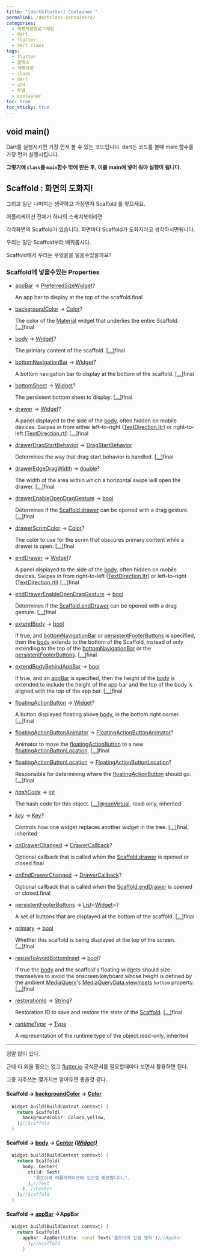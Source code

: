 ```yaml
---
title: "[dart&flutter] Container "
permalink: /dartclass-container2/
categories: 
  - 객체지향프로그래밍
  - dart
  - flutter
  - dart class
tags: 
  - flutter
  - 클래스
  - 객체지향
  - class
  - dart
  - 강의
  - 문법
  - container
toc: true
toc_sticky: true
---
```


## void main()

Dart를 실행시키면 가장 먼저 볼 수 있는 코드입니다. dart는 코드를 볼때 main 함수를 가장 먼저 실행시킵니다.

**그렇기에 `class`를 `main`함수 밖에 만든 후, 이를 main에 넣어 줘야 실행이 됩니다.**



## Scaffold : 화면의 도화지!

그리고 일단 나머지는 생략하고 가장먼저 Scaffold 를 찾으세요.

어플리케이션 전체가 하나의 스케치북이라면

각각화면의 Scaffold가 있습니다. 화면마다 Scaffold가 도화지라고 생각하시면됩니다.

우리는 일단 Scaffold부터 배워봅시다.

Scaffold에서 우리는 무엇을을 넣을수있을까요?



### Scaffold에 넣을수있는 Properties

- [appBar](https://api.flutter.dev/flutter/material/Scaffold/appBar.html) → [PreferredSizeWidget](https://api.flutter.dev/flutter/widgets/PreferredSizeWidget-class.html)?

  An app bar to display at the top of the scaffold.final

- [backgroundColor](https://api.flutter.dev/flutter/material/Scaffold/backgroundColor.html) → [Color](https://api.flutter.dev/flutter/dart-ui/Color-class.html)?

  The color of the [Material](https://api.flutter.dev/flutter/material/Material-class.html) widget that underlies the entire Scaffold. [[...\]](https://api.flutter.dev/flutter/material/Scaffold/backgroundColor.html)final

- [body](https://api.flutter.dev/flutter/material/Scaffold/body.html) → [Widget](https://api.flutter.dev/flutter/widgets/Widget-class.html)?

  The primary content of the scaffold. [[...\]](https://api.flutter.dev/flutter/material/Scaffold/body.html)final

- [bottomNavigationBar](https://api.flutter.dev/flutter/material/Scaffold/bottomNavigationBar.html) → [Widget](https://api.flutter.dev/flutter/widgets/Widget-class.html)?

  A bottom navigation bar to display at the bottom of the scaffold. [[...\]](https://api.flutter.dev/flutter/material/Scaffold/bottomNavigationBar.html)final

- [bottomSheet](https://api.flutter.dev/flutter/material/Scaffold/bottomSheet.html) → [Widget](https://api.flutter.dev/flutter/widgets/Widget-class.html)?

  The persistent bottom sheet to display. [[...\]](https://api.flutter.dev/flutter/material/Scaffold/bottomSheet.html)final

- [drawer](https://api.flutter.dev/flutter/material/Scaffold/drawer.html) → [Widget](https://api.flutter.dev/flutter/widgets/Widget-class.html)?

  A panel displayed to the side of the [body](https://api.flutter.dev/flutter/material/Scaffold/body.html), often hidden on mobile devices. Swipes in from either left-to-right ([TextDirection.ltr](https://api.flutter.dev/flutter/dart-ui/TextDirection-class.html)) or right-to-left ([TextDirection.rtl](https://api.flutter.dev/flutter/dart-ui/TextDirection-class.html)) [[...\]](https://api.flutter.dev/flutter/material/Scaffold/drawer.html)final

- [drawerDragStartBehavior](https://api.flutter.dev/flutter/material/Scaffold/drawerDragStartBehavior.html) → [DragStartBehavior](https://api.flutter.dev/flutter/gestures/DragStartBehavior-class.html)

  Determines the way that drag start behavior is handled. [[...\]](https://api.flutter.dev/flutter/material/Scaffold/drawerDragStartBehavior.html)final

- [drawerEdgeDragWidth](https://api.flutter.dev/flutter/material/Scaffold/drawerEdgeDragWidth.html) → [double](https://api.flutter.dev/flutter/dart-core/double-class.html)?

  The width of the area within which a horizontal swipe will open the drawer. [[...\]](https://api.flutter.dev/flutter/material/Scaffold/drawerEdgeDragWidth.html)final

- [drawerEnableOpenDragGesture](https://api.flutter.dev/flutter/material/Scaffold/drawerEnableOpenDragGesture.html) → [bool](https://api.flutter.dev/flutter/dart-core/bool-class.html)

  Determines if the [Scaffold.drawer](https://api.flutter.dev/flutter/material/Scaffold/drawer.html) can be opened with a drag gesture. [[...\]](https://api.flutter.dev/flutter/material/Scaffold/drawerEnableOpenDragGesture.html)final

- [drawerScrimColor](https://api.flutter.dev/flutter/material/Scaffold/drawerScrimColor.html) → [Color](https://api.flutter.dev/flutter/dart-ui/Color-class.html)?

  The color to use for the scrim that obscures primary content while a drawer is open. [[...\]](https://api.flutter.dev/flutter/material/Scaffold/drawerScrimColor.html)final

- [endDrawer](https://api.flutter.dev/flutter/material/Scaffold/endDrawer.html) → [Widget](https://api.flutter.dev/flutter/widgets/Widget-class.html)?

  A panel displayed to the side of the [body](https://api.flutter.dev/flutter/material/Scaffold/body.html), often hidden on mobile devices. Swipes in from right-to-left ([TextDirection.ltr](https://api.flutter.dev/flutter/dart-ui/TextDirection-class.html)) or left-to-right ([TextDirection.rtl](https://api.flutter.dev/flutter/dart-ui/TextDirection-class.html)) [[...\]](https://api.flutter.dev/flutter/material/Scaffold/endDrawer.html)final

- [endDrawerEnableOpenDragGesture](https://api.flutter.dev/flutter/material/Scaffold/endDrawerEnableOpenDragGesture.html) → [bool](https://api.flutter.dev/flutter/dart-core/bool-class.html)

  Determines if the [Scaffold.endDrawer](https://api.flutter.dev/flutter/material/Scaffold/endDrawer.html) can be opened with a drag gesture. [[...\]](https://api.flutter.dev/flutter/material/Scaffold/endDrawerEnableOpenDragGesture.html)final

- [extendBody](https://api.flutter.dev/flutter/material/Scaffold/extendBody.html) → [bool](https://api.flutter.dev/flutter/dart-core/bool-class.html)

  If true, and [bottomNavigationBar](https://api.flutter.dev/flutter/material/Scaffold/bottomNavigationBar.html) or [persistentFooterButtons](https://api.flutter.dev/flutter/material/Scaffold/persistentFooterButtons.html) is specified, then the [body](https://api.flutter.dev/flutter/material/Scaffold/body.html) extends to the bottom of the Scaffold, instead of only extending to the top of the [bottomNavigationBar](https://api.flutter.dev/flutter/material/Scaffold/bottomNavigationBar.html) or the [persistentFooterButtons](https://api.flutter.dev/flutter/material/Scaffold/persistentFooterButtons.html). [[...\]](https://api.flutter.dev/flutter/material/Scaffold/extendBody.html)final

- [extendBodyBehindAppBar](https://api.flutter.dev/flutter/material/Scaffold/extendBodyBehindAppBar.html) → [bool](https://api.flutter.dev/flutter/dart-core/bool-class.html)

  If true, and an [appBar](https://api.flutter.dev/flutter/material/Scaffold/appBar.html) is specified, then the height of the [body](https://api.flutter.dev/flutter/material/Scaffold/body.html) is extended to include the height of the app bar and the top of the body is aligned with the top of the app bar. [[...\]](https://api.flutter.dev/flutter/material/Scaffold/extendBodyBehindAppBar.html)final

- [floatingActionButton](https://api.flutter.dev/flutter/material/Scaffold/floatingActionButton.html) → [Widget](https://api.flutter.dev/flutter/widgets/Widget-class.html)?

  A button displayed floating above [body](https://api.flutter.dev/flutter/material/Scaffold/body.html), in the bottom right corner. [[...\]](https://api.flutter.dev/flutter/material/Scaffold/floatingActionButton.html)final

- [floatingActionButtonAnimator](https://api.flutter.dev/flutter/material/Scaffold/floatingActionButtonAnimator.html) → [FloatingActionButtonAnimator](https://api.flutter.dev/flutter/material/FloatingActionButtonAnimator-class.html)?

  Animator to move the [floatingActionButton](https://api.flutter.dev/flutter/material/Scaffold/floatingActionButton.html) to a new [floatingActionButtonLocation](https://api.flutter.dev/flutter/material/Scaffold/floatingActionButtonLocation.html). [[...\]](https://api.flutter.dev/flutter/material/Scaffold/floatingActionButtonAnimator.html)final

- [floatingActionButtonLocation](https://api.flutter.dev/flutter/material/Scaffold/floatingActionButtonLocation.html) → [FloatingActionButtonLocation](https://api.flutter.dev/flutter/material/FloatingActionButtonLocation-class.html)?

  Responsible for determining where the [floatingActionButton](https://api.flutter.dev/flutter/material/Scaffold/floatingActionButton.html) should go. [[...\]](https://api.flutter.dev/flutter/material/Scaffold/floatingActionButtonLocation.html)final

- *[hashCode](https://api.flutter.dev/flutter/widgets/Widget/hashCode.html)* → [int](https://api.flutter.dev/flutter/dart-core/int-class.html)

  The hash code for this object. [[...\]](https://api.flutter.dev/flutter/widgets/Widget/hashCode.html)@[nonVirtual](https://api.flutter.dev/flutter/meta/nonVirtual-constant.html), read-only, inherited

- *[key](https://api.flutter.dev/flutter/widgets/Widget/key.html)* → [Key](https://api.flutter.dev/flutter/foundation/Key-class.html)?

  Controls how one widget replaces another widget in the tree. [[...\]](https://api.flutter.dev/flutter/widgets/Widget/key.html)final, inherited

- [onDrawerChanged](https://api.flutter.dev/flutter/material/Scaffold/onDrawerChanged.html) → [DrawerCallback](https://api.flutter.dev/flutter/material/DrawerCallback.html)?

  Optional callback that is called when the [Scaffold.drawer](https://api.flutter.dev/flutter/material/Scaffold/drawer.html) is opened or closed.final

- [onEndDrawerChanged](https://api.flutter.dev/flutter/material/Scaffold/onEndDrawerChanged.html) → [DrawerCallback](https://api.flutter.dev/flutter/material/DrawerCallback.html)?

  Optional callback that is called when the [Scaffold.endDrawer](https://api.flutter.dev/flutter/material/Scaffold/endDrawer.html) is opened or closed.final

- [persistentFooterButtons](https://api.flutter.dev/flutter/material/Scaffold/persistentFooterButtons.html) → [List](https://api.flutter.dev/flutter/dart-core/List-class.html)<[Widget](https://api.flutter.dev/flutter/widgets/Widget-class.html)>?

  A set of buttons that are displayed at the bottom of the scaffold. [[...\]](https://api.flutter.dev/flutter/material/Scaffold/persistentFooterButtons.html)final

- [primary](https://api.flutter.dev/flutter/material/Scaffold/primary.html) → [bool](https://api.flutter.dev/flutter/dart-core/bool-class.html)

  Whether this scaffold is being displayed at the top of the screen. [[...\]](https://api.flutter.dev/flutter/material/Scaffold/primary.html)final

- [resizeToAvoidBottomInset](https://api.flutter.dev/flutter/material/Scaffold/resizeToAvoidBottomInset.html) → [bool](https://api.flutter.dev/flutter/dart-core/bool-class.html)?

  If true the [body](https://api.flutter.dev/flutter/material/Scaffold/body.html) and the scaffold's floating widgets should size themselves to avoid the onscreen keyboard whose height is defined by the ambient [MediaQuery](https://api.flutter.dev/flutter/widgets/MediaQuery-class.html)'s [MediaQueryData.viewInsets](https://api.flutter.dev/flutter/widgets/MediaQueryData/viewInsets.html) `bottom` property. [[...\]](https://api.flutter.dev/flutter/material/Scaffold/resizeToAvoidBottomInset.html)final

- [restorationId](https://api.flutter.dev/flutter/material/Scaffold/restorationId.html) → [String](https://api.flutter.dev/flutter/dart-core/String-class.html)?

  Restoration ID to save and restore the state of the [Scaffold](https://api.flutter.dev/flutter/material/Scaffold-class.html). [[...\]](https://api.flutter.dev/flutter/material/Scaffold/restorationId.html)final

- *[runtimeType](https://api.flutter.dev/flutter/dart-core/Object/runtimeType.html)* → [Type](https://api.flutter.dev/flutter/dart-core/Type-class.html)

  A representation of the runtime type of the object.read-only, inherited



<hr>

정말 많이 있다. 

근데 다 외울 필요는 없고 [flutter.io](https://api.flutter.dev/flutter/material/Scaffold-class.html) 공식문서를 필요할때마다 보면서 활용하면 된다.

그중 자주쓰는 몇가지는 알아두면 좋을것 같다.



#### Scaffold →  [backgroundColor](https://api.flutter.dev/flutter/material/Scaffold/backgroundColor.html) → [Color](https://api.flutter.dev/flutter/dart-ui/Color-class.html)



```dart
  Widget build(BuildContext context) {
    return Scaffold(
      backgroundColor: Colors.yellow,
    );//Scaffold
  }
```





#### Scaffold →  [body](https://api.flutter.dev/flutter/material/Scaffold/body.html) → <u>Center</u> [*(Widget)*](https://api.flutter.dev/flutter/widgets/Widget-class.html)  





```dart
  Widget build(BuildContext context) {
    return Scaffold(
      body: Center(
        child: Text(
          "클로이의 어플리케이션에 오신걸 환영합니다.",
        ),//Text
      ), //Center
    );//Scaffold
  }
```





#### Scaffold → [appBar](https://api.flutter.dev/flutter/material/Scaffold/appBar.html) →AppBar

```dart
  Widget build(BuildContext context) {
    return Scaffold(
      appBar: AppBar(title: const Text('클로이의 인생 영화'))//AppBar
      	);//Scaffold
      }
```

